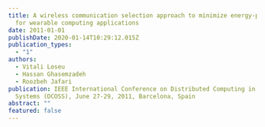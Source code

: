 ```yaml
---
title: A wireless communication selection approach to minimize energy-per-bit
  for wearable computing applications
date: 2011-01-01
publishDate: 2020-01-14T10:29:12.015Z
publication_types:
  - "1"
authors:
  - Vitali Loseu
  - Hassan Ghasemzadeh
  - Roozbeh Jafari
publication: IEEE International Conference on Distributed Computing in Sensor
  Systems (DCOSS), June 27-29, 2011, Barcelona, Spain
abstract: ""
featured: false
---
```

